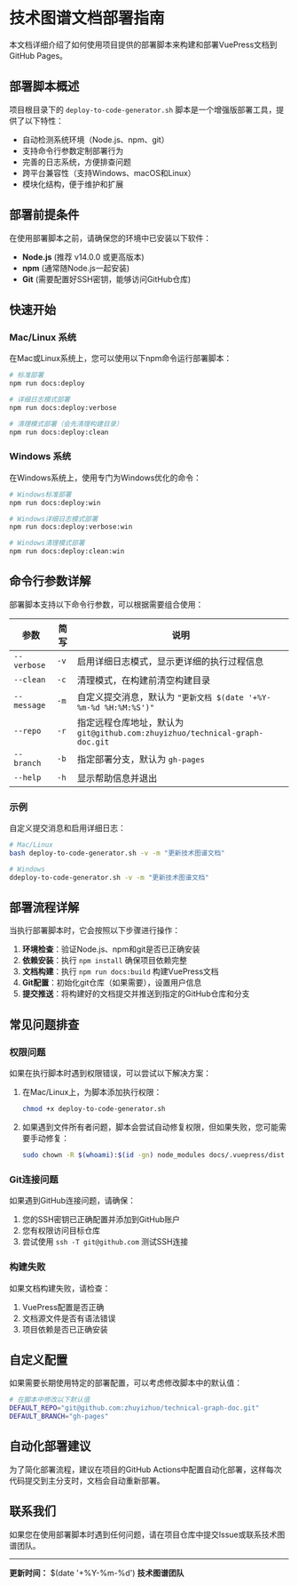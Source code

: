 # 技术图谱文档部署指南

本文档详细介绍了如何使用项目提供的部署脚本来构建和部署VuePress文档到GitHub Pages。

## 部署脚本概述

项目根目录下的 `deploy-to-code-generator.sh` 脚本是一个增强版部署工具，提供了以下特性：

- 自动检测系统环境（Node.js、npm、git）
- 支持命令行参数定制部署行为
- 完善的日志系统，方便排查问题
- 跨平台兼容性（支持Windows、macOS和Linux）
- 模块化结构，便于维护和扩展

## 部署前提条件

在使用部署脚本之前，请确保您的环境中已安装以下软件：

- **Node.js** (推荐 v14.0.0 或更高版本)
- **npm** (通常随Node.js一起安装)
- **Git** (需要配置好SSH密钥，能够访问GitHub仓库)

## 快速开始

### Mac/Linux 系统

在Mac或Linux系统上，您可以使用以下npm命令运行部署脚本：

```bash
# 标准部署
npm run docs:deploy

# 详细日志模式部署
npm run docs:deploy:verbose

# 清理模式部署（会先清理构建目录）
npm run docs:deploy:clean
```

### Windows 系统

在Windows系统上，使用专门为Windows优化的命令：

```bash
# Windows标准部署
npm run docs:deploy:win

# Windows详细日志模式部署
npm run docs:deploy:verbose:win

# Windows清理模式部署
npm run docs:deploy:clean:win
```

## 命令行参数详解

部署脚本支持以下命令行参数，可以根据需要组合使用：

| 参数 | 简写 | 说明 |
|------|------|------|
| `--verbose` | `-v` | 启用详细日志模式，显示更详细的执行过程信息 |
| `--clean` | `-c` | 清理模式，在构建前清空构建目录 |
| `--message` | `-m` | 自定义提交消息，默认为 `"更新文档 $(date '+%Y-%m-%d %H:%M:%S')"` |
| `--repo` | `-r` | 指定远程仓库地址，默认为 `git@github.com:zhuyizhuo/technical-graph-doc.git` |
| `--branch` | `-b` | 指定部署分支，默认为 `gh-pages` |
| `--help` | `-h` | 显示帮助信息并退出 |

### 示例

自定义提交消息和启用详细日志：

```bash
# Mac/Linux
bash deploy-to-code-generator.sh -v -m "更新技术图谱文档"

# Windows
ddeploy-to-code-generator.sh -v -m "更新技术图谱文档"
```

## 部署流程详解

当执行部署脚本时，它会按照以下步骤进行操作：

1. **环境检查**：验证Node.js、npm和git是否已正确安装
2. **依赖安装**：执行 `npm install` 确保项目依赖完整
3. **文档构建**：执行 `npm run docs:build` 构建VuePress文档
4. **Git配置**：初始化git仓库（如果需要），设置用户信息
5. **提交推送**：将构建好的文档提交并推送到指定的GitHub仓库和分支

## 常见问题排查

### 权限问题

如果在执行脚本时遇到权限错误，可以尝试以下解决方案：

1. 在Mac/Linux上，为脚本添加执行权限：
   ```bash
   chmod +x deploy-to-code-generator.sh
   ```

2. 如果遇到文件所有者问题，脚本会尝试自动修复权限，但如果失败，您可能需要手动修复：
   ```bash
   sudo chown -R $(whoami):$(id -gn) node_modules docs/.vuepress/dist
   ```

### Git连接问题

如果遇到GitHub连接问题，请确保：

1. 您的SSH密钥已正确配置并添加到GitHub账户
2. 您有权限访问目标仓库
3. 尝试使用 `ssh -T git@github.com` 测试SSH连接

### 构建失败

如果文档构建失败，请检查：

1. VuePress配置是否正确
2. 文档源文件是否有语法错误
3. 项目依赖是否已正确安装

## 自定义配置

如果需要长期使用特定的部署配置，可以考虑修改脚本中的默认值：

```bash
# 在脚本中修改以下默认值
DEFAULT_REPO="git@github.com:zhuyizhuo/technical-graph-doc.git"
DEFAULT_BRANCH="gh-pages"
```

## 自动化部署建议

为了简化部署流程，建议在项目的GitHub Actions中配置自动化部署，这样每次代码提交到主分支时，文档会自动重新部署。

## 联系我们

如果您在使用部署脚本时遇到任何问题，请在项目仓库中提交Issue或联系技术图谱团队。

---

**更新时间：** $(date '+%Y-%m-%d')
**技术图谱团队**